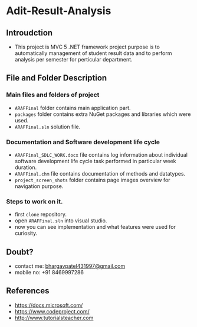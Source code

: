 # Adit-Result-Analysis
## Introudction
- This project is MVC 5 .NET framework project purpose is to automatically management of student result data and to perform analysis per semester for perticular department.

## File and Folder Description
### Main files and folders of project
- ```ARAFFinal``` folder contains main application part.
- ```packages``` folder contains extra NuGet packages and libraries which were used.
- ```ARAFFinal.sln``` solution file.

### Documentation and Software development life cycle
- ```ARAFFinal_SDLC_WORK.docx``` file contains log information about individual software development life cycle task performed in particular week duration.
- ```ARAFFinal.chm``` file contains documentation of methods and datatypes.
- ```project_screen_shots``` folder contains page images overview for navigation purpose.

### Steps to work on it.
- first ```clone``` repository.
- open ```ARAFFinal.sln``` into visual studio.
- now you can see implementation and what features were used for curiosity.

## Doubt?
- contact me: bhargavpatel431997@gmail.com
- mobile  no: +91 8469997286

## References
- https://docs.microsoft.com/
- https://www.codeproject.com/
- http://www.tutorialsteacher.com
